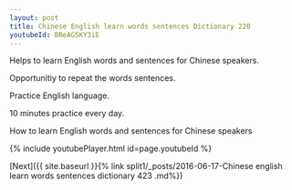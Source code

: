 ```yaml
---
layout: post
title: Chinese English learn words sentences Dictionary 220 
youtubeId: BReAG5KY3iE
---
```

 
 
Helps to learn English words and sentences for Chinese speakers.

Opportunitiy to repeat the words sentences. 

Practice English language. 
 
10 minutes practice every day. 
 
How to learn English words and sentences for Chinese speakers 
 
{% include youtubePlayer.html id=page.youtubeId %}
 
 
[Next]({{ site.baseurl }}{% link  split1/_posts/2016-06-17-Chinese english learn words sentences dictionary 423 .md%})
 
